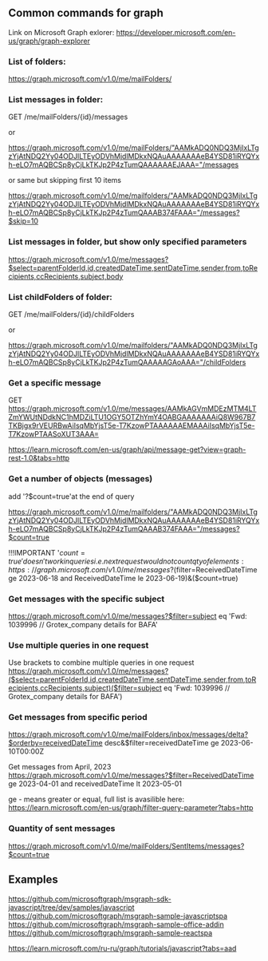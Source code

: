 ## Common commands for graph

Link on Microsoft Graph exlorer: https://developer.microsoft.com/en-us/graph/graph-explorer

### List of folders:
https://graph.microsoft.com/v1.0/me/mailFolders/

### List messages in folder:
GET /me/mailFolders/{id}/messages

or

https://graph.microsoft.com/v1.0/me/mailFolders/"AAMkADQ0NDQ3MjIxLTgzYjAtNDQ2Yy04ODJlLTEyODVhMjdlMDkxNQAuAAAAAAAeB4YSD81iRYQYxh-eLO7mAQBCSp8yCjLkTKJp2P4zTumQAAAAAAEJAAA="/messages

or same but skipping first 10 items

https://graph.microsoft.com/v1.0/me/mailfolders/"AAMkADQ0NDQ3MjIxLTgzYjAtNDQ2Yy04ODJlLTEyODVhMjdlMDkxNQAuAAAAAAAeB4YSD81iRYQYxh-eLO7mAQBCSp8yCjLkTKJp2P4zTumQAAAB374FAAA="/messages?$skip=10

### List messages in folder, but show only specified parameters
https://graph.microsoft.com/v1.0/me/messages?$select=parentFolderId,id,createdDateTime,sentDateTime,sender,from,toRecipients,ccRecipients,subject,body

### List childFolders of folder:
GET /me/mailFolders/{id}/childFolders

or

https://graph.microsoft.com/v1.0/me/mailfolders/"AAMkADQ0NDQ3MjIxLTgzYjAtNDQ2Yy04ODJlLTEyODVhMjdlMDkxNQAuAAAAAAAeB4YSD81iRYQYxh-eLO7mAQBCSp8yCjLkTKJp2P4zTumQAAAAAGAoAAA="/childFolders

### Get a specific message
GET https://graph.microsoft.com/v1.0/me/messages/AAMkAGVmMDEzMTM4LTZmYWUtNDdkNC1hMDZiLTU1OGY5OTZhYmY4OABGAAAAAAAiQ8W967B7TKBjgx9rVEURBwAiIsqMbYjsT5e-T7KzowPTAAAAAAEMAAAiIsqMbYjsT5e-T7KzowPTAASoXUT3AAA=

https://learn.microsoft.com/en-us/graph/api/message-get?view=graph-rest-1.0&tabs=http

### Get a number of objects (messages)
add '?$count=true'at the end of query

https://graph.microsoft.com/v1.0/me/mailfolders/"AAMkADQ0NDQ3MjIxLTgzYjAtNDQ2Yy04ODJlLTEyODVhMjdlMDkxNQAuAAAAAAAeB4YSD81iRYQYxh-eLO7mAQBCSp8yCjLkTKJp2P4zTumQAAAB374FAAA="/messages?$count=true

!!!IMPORTANT
'$count=true' doesn't work in queries i.e. next request would not count qty of elements:
https://graph.microsoft.com/v1.0/me/messages?($filter=ReceivedDateTime ge 2023-06-18 and ReceivedDateTime le 2023-06-19)&($count=true)

### Get messages with the specific subject
https://graph.microsoft.com/v1.0/me/messages?$filter=subject eq 'Fwd: 1039996 // Grotex_company details for BAFA'

### Use multiple queries in one request
Use brackets to combine multiple queries in one request
https://graph.microsoft.com/v1.0/me/messages?($select=parentFolderId,id,createdDateTime,sentDateTime,sender,from,toRecipients,ccRecipients,subject)($filter=subject eq 'Fwd: 1039996 // Grotex_company details for BAFA')


### Get messages from specific period
https://graph.microsoft.com/v1.0/me/mailFolders/inbox/messages/delta?$orderby=receivedDateTime desc&$filter=receivedDateTime ge 2023-06-10T00:00Z

Get messages from April, 2023
https://graph.microsoft.com/v1.0/me/messages?$filter=ReceivedDateTime ge 2023-04-01 and receivedDateTime lt 2023-05-01

ge - means greater or equal, full list is avasilible here: https://learn.microsoft.com/en-us/graph/filter-query-parameter?tabs=http

### Quantity of sent messages
https://graph.microsoft.com/v1.0/me/mailFolders/SentItems/messages?$count=true


## Examples
https://github.com/microsoftgraph/msgraph-sdk-javascript/tree/dev/samples/javascript
https://github.com/microsoftgraph/msgraph-sample-javascriptspa
https://github.com/microsoftgraph/msgraph-sample-office-addin
https://github.com/microsoftgraph/msgraph-sample-reactspa


https://learn.microsoft.com/ru-ru/graph/tutorials/javascript?tabs=aad